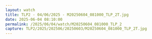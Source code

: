 ```yaml
---
layout: watch
title: TLP2 - 04/06/2025 - M20250604_081000_TLP_2T.jpg
date: 2025-06-04 08:10:00
permalink: /2025/06/04/watch/M20250604_081000_TLP_2
capture: TLP2/2025/202506/20250603/M20250604_081000_TLP_2T.jpg
---
```

